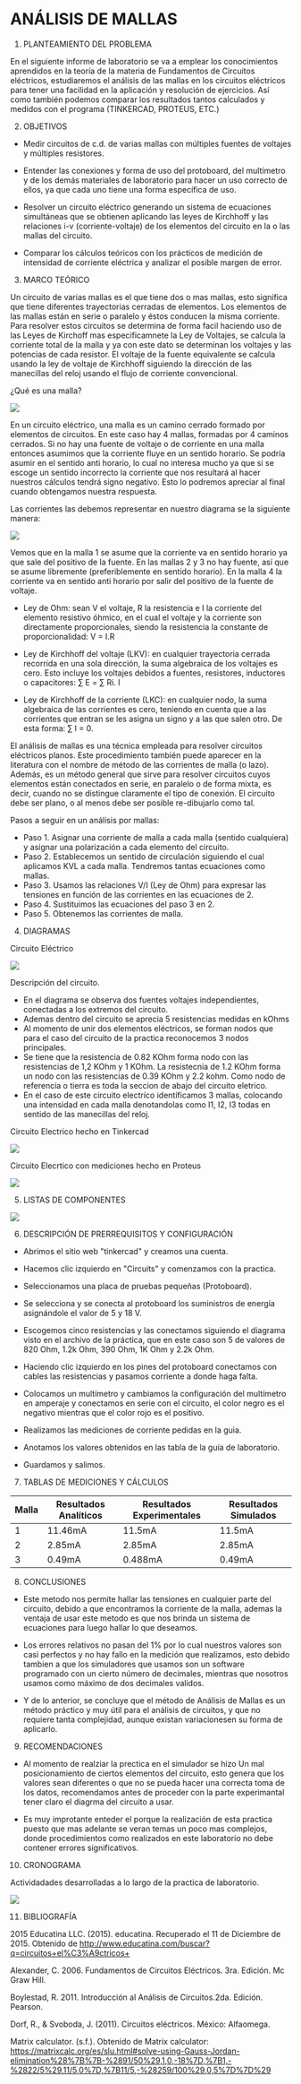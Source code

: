 # ANÁLISIS DE MALLAS


1. PLANTEAMIENTO DEL PROBLEMA 

En el siguiente informe de laboratorio se va a emplear los conocimientos aprendidos en la teoría de la materia de Fundamentos de Circuitos eléctricos, estudiaremos el análisis de las mallas en los circuitos eléctricos para tener una facilidad en la aplicación y resolución de ejercicios. Así como también podemos comparar los resultados tantos calculados y medidos con el programa (TINKERCAD, PROTEUS, ETC.)

2. OBJETIVOS

* Medir circuitos de c.d. de varias mallas con múltiples fuentes de voltajes y múltiples resistores.

* Entender las conexiones y forma de uso del protoboard, del multímetro y de los demás materiales de laboratorio para hacer un uso correcto de ellos, ya que cada uno tiene una forma específica de uso.

* Resolver un circuito eléctrico generando un sistema de ecuaciones simultáneas que se obtienen aplicando las leyes de Kirchhoff y las relaciones i-v (corriente-voltaje) de los elementos del circuito en la o las mallas del circuito.

* Comparar los cálculos teóricos con los prácticos de medición de intensidad de corriente eléctrica y analizar el posible margen de error.

3. MARCO TEÓRICO 

Un circuito de varias mallas es el que tiene dos o mas mallas, esto significa que tiene diferentes trayectorias cerradas de elementos. Los elementos de las mallas están en serie o paralelo y éstos conducen la misma corriente. Para resolver estos circuitos se determina de forma facil haciendo uso de las Leyes de Kirchoff mas especificamnete la Ley de Voltajes, se calcula la corriente total de la malla y ya con este dato se determinan los voltajes y las potencias de cada resistor. El voltaje de la fuente equivalente se calcula usando la ley de voltaje de Kirchhoff siguiendo la dirección de las manecillas del reloj usando el flujo de corriente convencional.

¿Qué es una malla?

![](https://github.com/PabloGualotuna7/ANALISIS_DE_MALLAS/blob/master/img/1.jpg)

En un circuito eléctrico, una malla es un camino cerrado formado por elementos de circuitos. En este caso hay 4 mallas, formadas por 4 caminos cerrados. Si no hay una fuente de voltaje o de corriente en una malla entonces asumimos que la corriente fluye en un sentido horario. Se podría asumir en el sentido anti horario, lo cual no interesa mucho ya que si se escoge un sentido incorrecto la corriente que nos resultará al hacer nuestros cálculos tendrá signo negativo. Esto lo podremos apreciar al final cuando obtengamos nuestra respuesta.

Las corrientes las debemos representar en nuestro diagrama se la siguiente manera:

![](https://github.com/PabloGualotuna7/ANALISIS_DE_MALLAS/blob/master/img/2.jpg)

Vemos que en la malla 1 se asume que la corriente va en sentido horario ya que sale del positivo de la fuente. En las mallas 2 y 3 no hay fuente, así que se asume libremente (preferiblemente en sentido horario). En la malla 4 la corriente va en sentido anti horario por salir del positivo de la fuente de voltaje.

* Ley de Ohm: sean V el voltaje, R la resistencia e I la corriente del elemento resistivo óhmico, en el cual el voltaje y la corriente son directamente proporcionales, siendo la resistencia la constante de proporcionalidad: V = I.R

* Ley de Kirchhoff del voltaje (LKV): en cualquier trayectoria cerrada recorrida en una sola dirección, la suma algebraica de los voltajes es cero. Esto incluye los voltajes debidos a fuentes, resistores, inductores o capacitores: ∑ E = ∑ Ri. I

* Ley de Kirchhoff de la corriente (LKC): en cualquier nodo, la suma algebraica de las corrientes es cero, teniendo en cuenta que a las corrientes que entran se les asigna un signo y a las que salen otro. De esta forma: ∑ I = 0.

El análisis de mallas es una técnica empleada para resolver circuitos eléctricos planos. Este procedimiento también puede aparecer en la literatura con el nombre de método de las corrientes de malla (o lazo). Además, es un método general que sirve para resolver circuitos cuyos elementos están conectados en serie, en paralelo o de forma mixta, es decir, cuando no se distingue claramente el tipo de conexión. El circuito debe ser plano, o al menos debe ser posible re-dibujarlo como tal.

Pasos a seguir en un análisis por mallas:

* Paso 1. Asignar una corriente de malla a cada malla (sentido cualquiera) y asignar una polarización a cada elemento del circuito.
* Paso 2. Establecemos un sentido de circulación siguiendo el cual aplicamos KVL a cada malla. Tendremos tantas ecuaciones como mallas.
* Paso 3. Usamos las relaciones V/I (Ley de Ohm) para expresar las tensiones en función de las corrientes en las ecuaciones de 2.
* Paso 4. Sustituimos las ecuaciones del paso 3 en 2.
* Paso 5. Obtenemos las corrientes de malla.

4. DIAGRAMAS

Circuito Eléctrico

![](https://github.com/PabloGualotuna7/ANALISIS_DE_MALLAS/blob/master/img/DIAGRAMA_2.jpg)

Descripción del circuito.

* En el diagrama se observa dos fuentes voltajes independientes, conectadas a los extremos del circuito.
* Ademas dentro del circuito se aprecia 5 resistencias medidas en kOhms
* Al momento de unir dos elementos eléctricos, se forman nodos que para el caso del circuito de la practica reconocemos 3 nodos principales.
* Se tiene que la resistencia de 0.82 KOhm forma nodo con las resistencias de 1,2 KOhm y 1 KOhm. La resistecnia de 1.2 KOhm forma un nodo con las resistencias de 0.39 KOhm y 2.2 kohm. Como nodo de referencia o tierra es toda la seccion de abajo del circuito eletrico.
* En el caso de este circuito electríco identíficamos 3 mallas, colocando una intensidad en cada malla denotandolas como I1, I2, I3 todas en sentido de las manecillas del reloj.

Circuito Electrico hecho en Tinkercad

![](https://github.com/PabloGualotuna7/ANALISIS_DE_MALLAS/blob/master/img/Circuito_Armado.png)

Circuito Elecrtico con mediciones hecho en Proteus 

![](https://github.com/PabloGualotuna7/ANALISIS_DE_MALLAS/blob/master/img/Circuito_Proteus.png)

5. LISTAS DE COMPONENTES

![](https://github.com/PabloGualotuna7/ANALISIS_DE_MALLAS/blob/master/img/Componentes.png)

6. DESCRIPCIÓN DE PRERREQUISITOS Y CONFIGURACIÓN

* Abrimos el sitio web "tinkercad" y creamos una cuenta.

* Hacemos clic izquierdo en "Circuits" y comenzamos con la practica.

* Seleccionamos una placa de pruebas pequeñas (Protoboard).

* Se selecciona y se conecta al protoboard los suministros de energía asignándole el valor de 5 y 18 V.

* Escogemos cinco resistencias y las conectamos siguiendo el diagrama visto en el archivo de la práctica, que en este caso son 5 de valores de 820 Ohm, 1.2k Ohm, 390 Ohm, 1K Ohm y 2.2k Ohm.

* Haciendo clic izquierdo en los pines del protoboard conectamos con cables las resistencias y pasamos corriente a donde haga falta.

* Colocamos un multímetro y cambiamos la configuración del multímetro en amperaje y conectamos en serie con el circuito, el color negro es el negativo mientras que el color rojo es el positivo. 

* Realizamos las mediciones de corriente pedidas en la guia.

* Anotamos los valores obtenidos en las tabla de la guía de laboratorio.

* Guardamos y salimos.

7. TABLAS DE MEDICIONES Y CÁLCULOS 

| Malla| Resultados Analíticos | Resultados Experimentales| Resultados Simulados|
| --    |                 ---- |-------------             |----------------      |
| 1 |                   11.46mA| 11.5mA                   |11.5mA                |
|2  |                   2.85mA |2.85mA                    |2.85mA                |              
|3  |                   0.49mA | 0.488mA                  |0.49mA                |

8. CONCLUSIONES 

* Este metodo nos permite hallar las tensiones en cualquier parte del circuito, debido a que encontramos la corriente de la malla, ademas la ventaja de usar este metodo es que nos brinda un sistema de ecuaciones para luego hallar lo que deseamos.

* Los errores relativos no pasan del 1% por lo cual nuestros valores son casi perfectos y no hay fallo en la medición que realizamos, esto debido tambien a que los simuladores que usamos son un software programado con un cierto número de decimales, mientras que nosotros usamos como máximo de dos decimales validos.

* Y de lo anterior, se concluye que el método de Análisis de Mallas es un método práctico y muy útil para el análisis de circuitos, y que no requiere tanta complejidad, aunque existan variacionesen su forma de aplicarlo.

9. RECOMENDACIONES 

* Al momento de realziar la prectica en el simulador se hizo Un mal posicionamiento de ciertos elementos del circuito, esto genera que los valores sean diferentes o que no se pueda hacer una correcta toma de los datos, recomendamos antes de proceder con la parte experimantal tener claro el diagrma del circuito a usar.

* Es muy improtante enteder el porque la realización de esta practica puesto que mas adelante se veran temas un poco mas complejos, donde procedimientos como realizados en este laboratorio no debe contener errores significativos.

10. CRONOGRAMA

Actividadades desarrolladas a lo largo de la practica de laboratorio.

![](https://github.com/PabloGualotuna7/ANALISIS_DE_MALLAS/blob/master/img/Cronograma.png)

11. BIBLIOGRAFÍA 

2015 Educatina LLC. (2015). educatina. Recuperado el 11 de Diciembre de 2015. Obtenido de http://www.educatina.com/buscar?q=circuitos+el%C3%A9ctricos+

Alexander, C. 2006. Fundamentos de Circuitos Eléctricos. 3ra. Edición. Mc Graw Hill.

Boylestad, R. 2011. Introducción al Análisis de Circuitos.2da. Edición. Pearson.

Dorf, R., & Svoboda, J. (2011). Circuitos eléctricos. México: Alfaomega.

Matrix calculator. (s.f.). Obtenido de Matrix calculator: https://matrixcalc.org/es/slu.html#solve-using-Gauss-Jordan-elimination%28%7B%7B-%2891/50%29,1,0,-18%7D,%7B1,-%2822/5%29,11/5,0%7D,%7B11/5,-%28259/100%29,0,5%7D%7D%29



